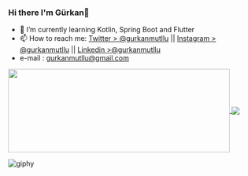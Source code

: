 ### Hi there I'm Gürkan👋

- 🌱 I’m currently learning Kotlin, Spring Boot and Flutter
- 📫 How to reach me: [Twitter > @gurkanmutllu](https://twitter.com/gurkanmutllu) || [Instagram > @gurkanmutllu](https://www.instagram.com/gurkanmutllu/) || [Linkedin >@gurkanmutllu](https://www.linkedin.com/in/gurkanmutllu)
- e-mail : gurkanmutllu@gmail.com

<a href="https://github.com/nkthehustler/github-readme-stats">
<img width=450 height=170 align="center" src="https://github-readme-stats.vercel.app/api?username=gurkanmutllu&theme=black&show_icons=true&bg_color=0D1117&hide_border=true" />
</a>
<a href="https://github.com/nkthehustler/github-readme-stats">
<img align="center" src="https://github-readme-stats.vercel.app/api/top-langs/?username=gurkanmutllu&theme=black&layout=compact&bg_color=0D1117&hide_border=true" />
</a>

![giphy](https://media.giphy.com/media/fwbZnTftCXVocKzfxR/giphy.gif)


